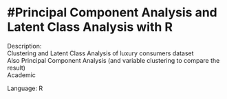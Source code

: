 #Principal Component Analysis and Latent Class Analysis with R  
======
Description:  
Clustering and Latent Class Analysis of luxury consumers dataset  
Also Principal Component Analysis (and variable clustering to compare the result)  
Academic  
  
Language: R

